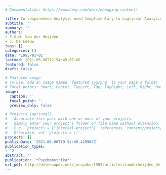 ```yaml
---
# Documentation: https://wowchemy.com/docs/managing-content/

title: Correspondence Analysis used Complimentary to Loglinear Analysis
subtitle: ''
summary: ''
authors:
- P.G.M. Van der Heijden
- J. De Leeuw
tags: []
categories: []
date: '1985-01-01'
lastmod: 2021-06-06T12:54:49-07:00
featured: false
draft: false

# Featured image
# To use, add an image named `featured.jpg/png` to your page's folder.
# Focal points: Smart, Center, TopLeft, Top, TopRight, Left, Right, BottomLeft, Bottom, BottomRight.
image:
  caption: ''
  focal_point: ''
  preview_only: false

# Projects (optional).
#   Associate this post with one or more of your projects.
#   Simply enter your project's folder or file name without extension.
#   E.g. `projects = ["internal-project"]` references `content/project/deep-learning/index.md`.
#   Otherwise, set `projects = []`.
projects: []
publishDate: '2021-06-06T19:54:49.420963Z'
publication_types:
- '2'
abstract: ''
publication: '*Psychometrika*'
url_pdf: http://deleeuwpdx.net/janspubs/1985/articles/vanderheijden_deleeuw_A_85.pdf
---
```

